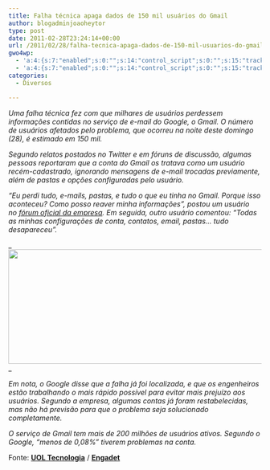 ```yaml
---
title: Falha técnica apaga dados de 150 mil usuários do Gmail
author: blogadminjoaoheytor
type: post
date: 2011-02-28T23:24:14+00:00
url: /2011/02/28/falha-tecnica-apaga-dados-de-150-mil-usuarios-do-gmail/
gwo4wp:
  - 'a:4:{s:7:"enabled";s:0:"";s:14:"control_script";s:0:"";s:15:"tracking_script";s:0:"";s:17:"conversion_script";s:0:"";}'
  - 'a:4:{s:7:"enabled";s:0:"";s:14:"control_script";s:0:"";s:15:"tracking_script";s:0:"";s:17:"conversion_script";s:0:"";}'
categories:
  - Diversos

---
```

_Uma falha técnica fez com que milhares de usuários perdessem informações contidas no serviço de e-mail do Google, o Gmail. O número de usuários afetados pelo problema, que ocorreu na noite deste domingo (28), é estimado em 150 mil._

_Segundo relatos postados no Twitter e em fóruns de discussão, algumas pessoas reportaram que a conta do Gmail os tratava como um usuário recém-cadastrado, ignorando mensagens de e-mail trocadas previamente, além de pastas e opções configuradas pelo usuário._

_“Eu perdi tudo, e-mails, pastas, e tudo o que eu tinha no Gmail. Porque isso aconteceu? Como posso reaver minha informações”, postou um usuário no <a href="http://www.google.com/support/forum/p/gmail/thread?tid=3064c61f77cd0f46&hl=en" target="_blank" class="broken_link">fórum oficial da empresa</a>. Em seguida, outro usuário comentou: “Todas as minhas configurações de conta, contatos, email, pastas… tudo desapareceu”._

____[<img loading="lazy" title="gmail700" src="/img/sites/4/2011/02/gmail700.jpg" alt="" width="700" height="228" />][1]___  
_ 

_Em nota, o Google disse que a falha já foi localizada, e que os engenheiros estão trabalhando o mais rápido possível para evitar mais prejuízo aos usuários. Segundo a empresa, algumas contas já foram restabelecidas, mas não há previsão para que o problema seja solucionado completamente._

_O serviço de Gmail tem mais de 200 milhões de usuários ativos. Segundo o Google, “menos de 0,08%” tiverem problemas na conta._

Fonte: **<a href="http://uoltecnologia.blogosfera.uol.com.br/2011/02/28/milhares-de-usuarios-tem-os-dados-apagados-do-gmail/" target="_blank">UOL Tecnologia</a>** / **<a href="http://www.engadget.com/2011/02/27/gmail-accidentally-resetting-accounts-years-of-correspondence-v" target="_blank">Engadet</a>**

&nbsp;

 [1]: /img/sites/4/2011/02/gmail700.jpg